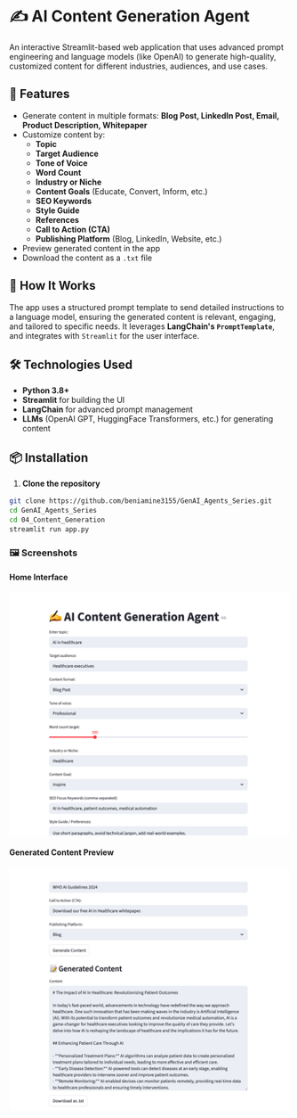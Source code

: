 # ✍️ AI Content Generation Agent

An interactive Streamlit-based web application that uses advanced prompt engineering and language models (like OpenAI) to generate high-quality, customized content for different industries, audiences, and use cases.

## 🚀 Features

- Generate content in multiple formats: **Blog Post, LinkedIn Post, Email, Product Description, Whitepaper**
- Customize content by:
  - **Topic**
  - **Target Audience**
  - **Tone of Voice**
  - **Word Count**
  - **Industry or Niche**
  - **Content Goals** (Educate, Convert, Inform, etc.)
  - **SEO Keywords**
  - **Style Guide**
  - **References**
  - **Call to Action (CTA)**
  - **Publishing Platform** (Blog, LinkedIn, Website, etc.)
- Preview generated content in the app
- Download the content as a `.txt` file

## 🧠 How It Works

The app uses a structured prompt template to send detailed instructions to a language model, ensuring the generated content is relevant, engaging, and tailored to specific needs. It leverages **LangChain's `PromptTemplate`**, and integrates with `Streamlit` for the user interface.

## 🛠️ Technologies Used

- **Python 3.8+**
- **Streamlit** for building the UI
- **LangChain** for advanced prompt management
- **LLMs** (OpenAI GPT, HuggingFace Transformers, etc.) for generating content

## 📦 Installation

1. **Clone the repository**

```bash
git clone https://github.com/beniamine3155/GenAI_Agents_Series.git
cd GenAI_Agents_Series
cd 04_Content_Generation
streamlit run app.py
```
### 🖼️ Screenshots

#### Home Interface

![Home Interface](images/homepage.png)

#### Generated Content Preview

![Generated Content](images/generated_content.png)